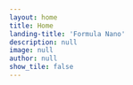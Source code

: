 ```yaml
---
layout: home
title: Home
landing-title: 'Formula Nano'
description: null
image: null
author: null
show_tile: false
---
```

